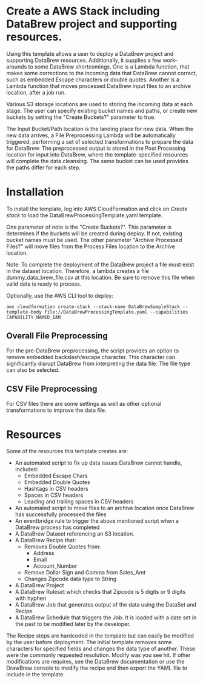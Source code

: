 # Create a AWS Stack including DataBrew project and supporting resources. 

Using this template allows a user to deploy a DataBrew project and supporting DataBrew resources.  Additionally, it supplies a few work-arounds to some DataBrew shortcomings.  One is a Lambda function, that makes some corrections to the incoming data that DataBrew cannot correct, such as embedded Escape characters or double quotes.  Another is a Lambda function that moves processed DataBrew input files to an archive location, after a job run.

Various S3 storage locations are used to storing the incoming data at each stage.  The user can specify existing bucket names and paths, or create new buckets by setting the "Create Buckets?" parameter to true.

The Input Bucket/Path location is the landing place for new data. When the new data arrives, a File Preprocessing Lambda will be automatically triggered, performing a set of selected transformations to prepare the data for DataBrew. The preprocessed output is stored in the Post Processing location for input into DataBrew, where the template-specified resources will complete the data cleansing.  The same bucket can be used provides the paths differ for each step. 

# Installation

To install the template, log into AWS CloudFormation and click on _Create stack_ to load the DataBrewProcessingTemplate.yaml template.

One parameter of note is the "Create Buckets?". This parameter is determines if the buckets will be created during deploy.  If not, existing bucket names must be used.  The other parameter "Archive Processed Files?" will move files from the Process Files location to the Archive location.

Note: To complete the deployment of the DataBrew project a file must exist in the dataset location.  Therefore, a lambda creates a file dummy_data_brew_file.csv at this location.  Be sure to remove this file when valid data is ready to process.

Optionally, use the AWS CLI tool to deploy:
```
aws cloudformation create-stack --stack-name DataBrewSampleStack --template-body file://DataBrewProcessingTemplate.yaml --capabilities CAPABILITY_NAMED_IAM
```

## Overall File Preprocessing

For the pre-DataBrew preprocessing, the script provides an option to remove embedded backslash/escape character. This character can significantly disrupt DataBrew from interpreting the data file. The file type can also be selected.


## CSV File Preprocessing

For CSV files there are some settings as well as other optional transformations to improve the data file.

# Resources

Some of the resources this template creates are:

- An automated script to fix up data issues DataBrew cannot handle, included:
  - Embedded Escape Chars
  - Embedded Double Quotes
  - Hashtags in CSV headers
  - Spaces in CSV headers
  - Leading and trailing spaces in CSV headers
- An automated script to move files to an archive location once DataBrew has successfully processed the files
- An eventbridge rule to trigger the above mentioned script when a DataBrew process has completed
- A DataBrew Dataset referencing an S3 location.
- A DataBrew Recipe that:
  - Removes Double Quotes from:
    - Address
    - Email
    - Account\_Number
  - Remove Dollar Sign and Comma from Sales\_Amt
  - Changes Zipcode data type to String
- A DataBrew Project
- A DataBrew Ruleset which checks that Zipcode is 5 digits or 9 digits with hyphen
- A DataBrew Job that generates output of the data using the DataSet and Recipe
- A DataBrew Schedule that triggers the Job. It is loaded with a date set in the past to be modified later by the developer.

The Recipe steps are hardcoded in the template but can easily be modified by the user before deployment. The initial template removes some characters for specified fields and changes the data type of another. These were the commonly requested resolution. Modify was you see hit. If other modifications are requires, see the DataBrew documentation or use the DrawBrew console to modify the recipe and then export the YAML file to include in the template.

